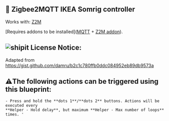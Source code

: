 ##  🔵 Zigbee2MQTT IKEA Somrig controller
Works with: [Z2M](https://github.com/zigbee2mqtt/hassio-zigbee2mqtt#installation)

[Requires addons to be installed]([MQTT](https://www.home-assistant.io/integrations/mqtt)
    + [Z2M addon](https://www.zigbee2mqtt.io/guide/installation/03_ha_addon.html)).

## ![shipit](https://github.com/user-attachments/assets/52cb51d6-baa2-46e2-a3cf-a005da4b6871) License Notice:

Adapted from https://gist.github.com/damru/b2c1c780ffb0ddc084952eb89db9573a


## ⚠️The following actions can be triggered using this blueprint:

    - Press and hold the **dots 1**/**dots 2** buttons. Actions will be executed every
    **Helper - Hold delay**, but maximum **Helper - Max number of loops** times. '
